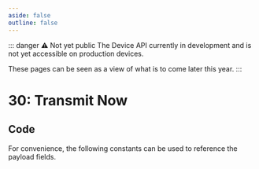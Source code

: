 ```yaml
---
aside: false
outline: false
---
```


<script setup>
import ProtocolBytes from '../../../components/ProtocolBytes.vue';
import SplitColumnView from '../../../components/SplitColumnView.vue';
import GenerateConsts from '../../../components/GenerateConsts.vue'
import { data as protocolData } from '../../../yaml-data.data.ts'
</script>

::: danger ⚠️ Not yet public
The Device API currently in development and is not yet accessible on production devices.

These pages can be seen as a view of what is to come later this year.
:::

# 30: Transmit Now

<SplitColumnView>
<template #left>

Send arbitrary data over GSM to the Lightbug cloud as a sensorReading of type `uart_blob`.

### Payload

| Field | Name       | Description                      | Type   | Example |
| ----- | ---------- | -------------------------------- | ------ | ------- |
| 1     | Search GPS | 0 = no gps fix required<br>1 = wait for GPS lock (or timeout) before send | uint8  | 0       |
| 2     | Data       | Up to 200 bytes of data to send  | []byte | 0x03 0x00 0x01 0x02 |
| 3     | Retries    | Number of retries [0-10]<br>Exponential backoff (10 = 25h)                | uint8  | 1 |
<!-- Priority -->

The message will initially be ACKed indicating the device has received the message.

When the data is sent to the cloud, or the send fails, a response will be sent with the status 1 (OK), 2 (NOT OK).

</template>
<template #right>

### Example
If you wanted to send the arbitrary data `foo` as ascii bytes to the cloud, you would send a message with the data field filled in.

<ProtocolBytes
	byteString="3 22 0 30 0 2 0 5 1 1 4 1 131 1 0 2 3 102 111 111 180 28"
	:allowCollapse="false"
	:yaml-data="protocolData"
/>

The message device will respond with an ACK, as the action is not immediate.

Later upon data transmission, the device will respond with a message of type 30, showing the status of the transmission.

<ProtocolBytes
	byteString="3 20 0 30 0 3 0 3 4 1 1 131 1 1 1 92 0 0 84 149"
	:boldPositions="[11,13]"
	:allowCollapse="false"
	:yaml-data="protocolData"
/>
</template>
</SplitColumnView>

## Code

For convenience, the following constants can be used to reference the payload fields.

<GenerateConsts :messageId="30" :yaml-data="protocolData"/>
